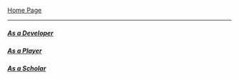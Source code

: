 
[Home Page](https://amanlikeair.github.io/Charles_SHI_Blog/) 

-------------------

##### [As a Developer](https://amanlikeair.github.io/Charles_SHI_Blog/AsDeveloper.html)

##### [As a Player](https://amanlikeair.github.io/Charles_SHI_Blog/AsPlayer.html)

##### [As a Scholar](https://amanlikeair.github.io/Charles_SHI_Blog/AsScholar.html)

